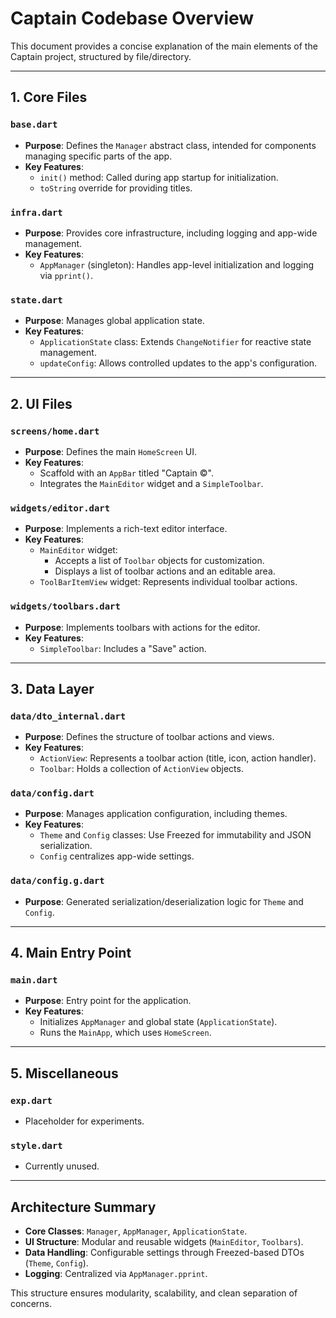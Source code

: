 # Captain Codebase Overview

This document provides a concise explanation of the main elements of the Captain project, structured by file/directory.

---

## 1. **Core Files**

### **`base.dart`**
- **Purpose**: Defines the `Manager` abstract class, intended for components managing specific parts of the app.
- **Key Features**:
  - `init()` method: Called during app startup for initialization.
  - `toString` override for providing titles.

### **`infra.dart`**
- **Purpose**: Provides core infrastructure, including logging and app-wide management.
- **Key Features**:
  - `AppManager` (singleton): Handles app-level initialization and logging via `pprint()`.

### **`state.dart`**
- **Purpose**: Manages global application state.
- **Key Features**:
  - `ApplicationState` class: Extends `ChangeNotifier` for reactive state management.
  - `updateConfig`: Allows controlled updates to the app's configuration.

---

## 2. **UI Files**

### **`screens/home.dart`**
- **Purpose**: Defines the main `HomeScreen` UI.
- **Key Features**:
  - Scaffold with an `AppBar` titled "Captain ©".
  - Integrates the `MainEditor` widget and a `SimpleToolbar`.

### **`widgets/editor.dart`**
- **Purpose**: Implements a rich-text editor interface.
- **Key Features**:
  - `MainEditor` widget:
    - Accepts a list of `Toolbar` objects for customization.
    - Displays a list of toolbar actions and an editable area.
  - `ToolBarItemView` widget: Represents individual toolbar actions.

### **`widgets/toolbars.dart`**
- **Purpose**: Implements toolbars with actions for the editor.
- **Key Features**:
  - `SimpleToolbar`: Includes a "Save" action.

---

## 3. **Data Layer**

### **`data/dto_internal.dart`**
- **Purpose**: Defines the structure of toolbar actions and views.
- **Key Features**:
  - `ActionView`: Represents a toolbar action (title, icon, action handler).
  - `Toolbar`: Holds a collection of `ActionView` objects.

### **`data/config.dart`**
- **Purpose**: Manages application configuration, including themes.
- **Key Features**:
  - `Theme` and `Config` classes: Use Freezed for immutability and JSON serialization.
  - `Config` centralizes app-wide settings.

### **`data/config.g.dart`**
- **Purpose**: Generated serialization/deserialization logic for `Theme` and `Config`.

---

## 4. **Main Entry Point**

### **`main.dart`**
- **Purpose**: Entry point for the application.
- **Key Features**:
  - Initializes `AppManager` and global state (`ApplicationState`).
  - Runs the `MainApp`, which uses `HomeScreen`.

---

## 5. **Miscellaneous**

### **`exp.dart`**
- Placeholder for experiments.

### **`style.dart`**
- Currently unused.

---

## Architecture Summary
- **Core Classes**: `Manager`, `AppManager`, `ApplicationState`.
- **UI Structure**: Modular and reusable widgets (`MainEditor`, `Toolbars`).
- **Data Handling**: Configurable settings through Freezed-based DTOs (`Theme`, `Config`).
- **Logging**: Centralized via `AppManager.pprint`.

This structure ensures modularity, scalability, and clean separation of concerns.
